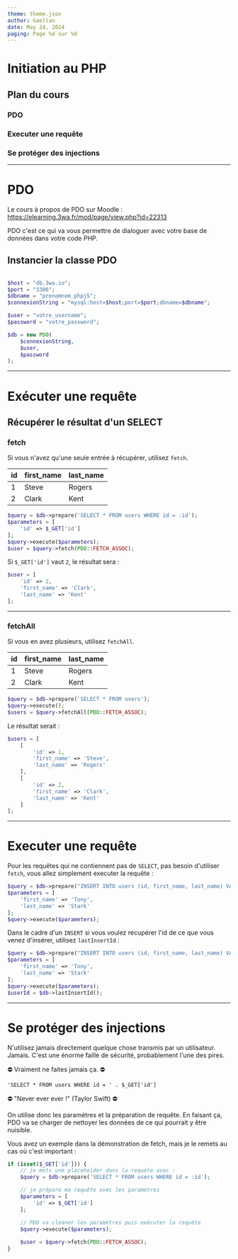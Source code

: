 ```yaml
---
theme: theme.json
author: Gaellan
date: May 24, 2024
paging: Page %d sur %d
---
```


# Initiation au PHP

## Plan du cours

### PDO

### Executer une requête

### Se protéger des injections

---

# PDO

Le cours à propos de PDO sur Moodle : https://elearning.3wa.fr/mod/page/view.php?id=22313

PDO c'est ce qui va vous permettre de dialoguer avec votre base de données dans votre code PHP.

## Instancier la classe PDO

```php

$host = "db.3wa.io";
$port = "3306";
$dbname = "prenomnom_phpj5";
$connexionString = "mysql:host=$host;port=$port;dbname=$dbname";

$user = "votre_username";
$password = "votre_password";

$db = new PDO(
    $connexionString,
    $user,
    $password
);
```

---

# Exécuter une requête

## Récupérer le résultat d'un SELECT

### fetch

Si vous n'avez qu'une seule entrée à récupérer, utilisez `fetch`.

| id | first_name | last_name |
| -- | ---------- | --------- |
| 1  | Steve      | Rogers    |
| 2  | Clark      | Kent      |


```php
$query = $db->prepare('SELECT * FROM users WHERE id = :id');
$parameters = [
    'id' => $_GET['id']
];
$query->execute($parameters);
$user = $query->fetch(PDO::FETCH_ASSOC);
```

Si `$_GET['id']` vaut `2`, le résultat sera :

```php
$user = [
    'id' => 2,
    'first_name' => 'Clark',
    'last_name' => 'Kent'
];
```

---

### fetchAll

Si vous en avez plusieurs, utilisez `fetchAll`.

| id | first_name | last_name |
| -- | ---------- | --------- |
| 1  | Steve      | Rogers    |
| 2  | Clark      | Kent      |


```php
$query = $db->prepare('SELECT * FROM users');
$query->execute();
$users = $query->fetchAll(PDO::FETCH_ASSOC);
```

Le résultat serait :

```php
$users = [
    [
        'id' => 1,
        'first_name' => 'Steve',
        'last_name' => 'Rogers'
    ],
    [
        'id' => 2,
        'first_name' => 'Clark',
        'last_name' => 'Kent'
    ]
];
```


---

# Executer une requête 

Pour les requêtes qui ne contiennent pas de `SELECT`, pas besoin d'utiliser `fetch`, vous allez simplement executer la requête :

```php
$query = $db->prepare("INSERT INTO users (id, first_name, last_name) VALUES (NULL, ':first_name', ':last_name')");
$parameters = [
    'first_name' => 'Tony',
    'last_name' => 'Stark'
];
$query->execute($parameters);
```

Dans le cadre d'un `INSERT` si vous voulez récupérer l'id de ce que vous venez d'insérer, utilisez `lastInsertId` :

```php
$query = $db->prepare("INSERT INTO users (id, first_name, last_name) VALUES (NULL, ':first_name', ':last_name')");
$parameters = [
    'first_name' => 'Tony',
    'last_name' => 'Stark'
];
$query->execute($parameters);
$userId = $db->lastInsertId();
```

---

# Se protéger des injections

N'utilisez jamais directement quelque chose transmis par un utilisateur. Jamais. C'est une énorme faille de sécurité, probablement l'une des pires.

⛔️ Vraiment ne faites jamais ça. ⛔️

`'SELECT * FROM users WHERE id = ' . $_GET['id']`

⛔️ "Never ever ever !" (Taylor Swift) ⛔️ 


On utilise donc les paramètres et la préparation de requête. En faisant ça, PDO va se charger de nettoyer les données de ce qui pourrait y être nuisible.

Vous avez un exemple dans la démonstration de fetch, mais je le remets au cas où c'est important : 

```php
if (isset($_GET['id'])) {
    // je mets une placeholder dans la requête avec :
    $query = $db->prepare('SELECT * FROM users WHERE id = :id');

    // je prépare ma requête avec les paramètres
    $parameters = [
        'id' => $_GET['id']
    ];

    // PDO va cleaner les paramètres puis exécuter la requête
    $query->execute($parameters);
	
    $user = $query->fetch(PDO::FETCH_ASSOC);
}

```
